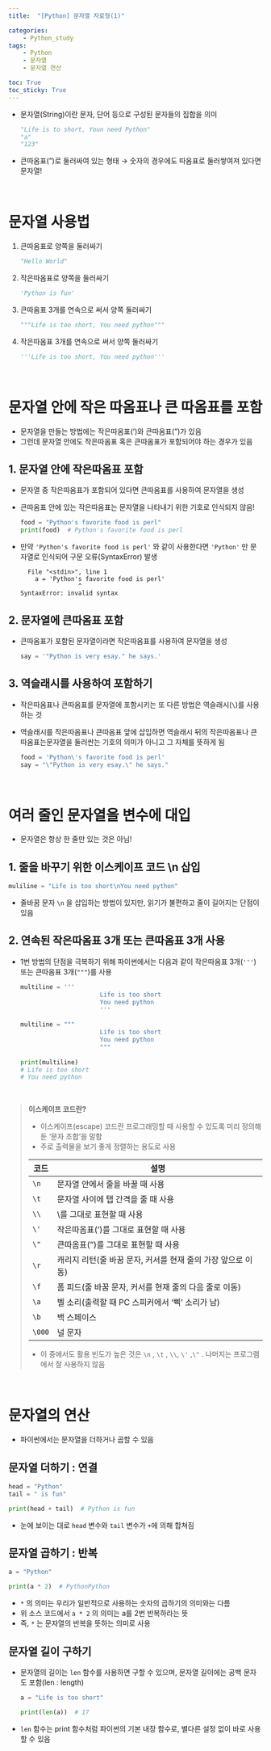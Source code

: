 ```yaml
---
title:  "[Python] 문자열 자료형(1)" 

categories: 
    - Python_study
tags: 
    - Python
    - 문자열
    - 문자열 연산

toc: True
toc_sticky: True
---
```


- 문자열(String)이란 문자, 단어 등으로 구성된 문자들의 집합을 의미
    
    ```python
    "Life is to short, Youn need Python"
    "a"
    "123"
    ```
    
- 큰따옴표(”)로 둘러싸여 있는 형태 → 숫자의 경우에도 따옴표로 둘러쌓여져 있다면 문자열!

<br>

# 문자열 사용법

1. 큰따옴표로 양쪽을 둘러싸기
    
    ```python
    "Hello World"
    ```
    
2. 작은따옴표로 양쪽을 둘러싸기
    
    ```python
    'Python is fun'
    ```
    
3. 큰따옴표 3개를 연속으로 써서 양쪽 둘러싸기
    
    ```python
    """Life is too short, You need python"""
    ```
    
4. 작은따옴표 3개를 연속으로 써서 양쪽 둘러싸기
    
    ```python
    '''Life is too short, You need python'''
    ```
    
<br>

# 문자열 안에 작은 따옴표나 큰 따옴표를 포함

- 문자열을 만들는 방법에는 작은따옴표(’)와 큰따옴표(”)가 있음
- 그런데 문자열 안에도 작은따옴표 혹은 큰따옴표가 포함되어야 하는 경우가 있음

## 1. 문자열 안에 작은따옴표 포함

- 문자열 중 작은따옴표가 포함되어 있다면 큰따옴표를 사용하여 문자열을 생성
- 큰따옴표 안에 있는 작은따옴표는 문자열을 나타내기 위한 기호로 인식되지 않음!
    
    ```python
    food = "Python's favorite food is perl"
    print(food)  # Python's favorite food is perl
    ```
    
- 만약  `'Python's favorite food is perl'` 와 같이 사용한다면 `'Python'` 만 문자열로 인식되어 구문 오류(SyntaxError) 발생
    
    ```
      File "<stdin>", line 1
        a = 'Python's favorite food is perl'
                    ^
    SyntaxError: invalid syntax
    ```
    

## 2.  문자열에 큰따옴표 포함

- 큰따옴표가 포함된 문자열이라면 작은따옴표를 사용하여 문자열을 생성
    
    ```python
    say = '"Python is very esay." he says.'
    ```
    

## 3. 역슬래시를 사용하여 포함하기

- 작은따옴표나 큰따옴표를 문자열에 포함시키는 또 다른 방법은 역슬래시(`\`)를 사용하는 것
- 역슬래시를 작은따옴표나 큰따옴표 앞에 삽입하면 역슬래시 뒤의 작은따옴표나 큰 따옴표는문자열을 둘러싼는 기호의 의미가 아니고 그 자체를 뜻하게 됨
    
    ```python
    food = 'Python\'s favorite food is perl'
    say = "\"Python is very esay.\" he says."
    ```
    

<br>

# 여러 줄인 문자열을 변수에 대입

- 문자열은 항상 한 줄만 있는 것은 아님!

## 1. 줄을 바꾸기 위한 이스케이프 코드 \n 삽입

```python
muliline = "Life is too short\nYou need python"
```

- 줄바꿈 문자 `\n` 을 삽입하는 방법이 있지만, 읽기가 불편하고 줄이 길어지는 단점이 있음

## 2. 연속된 작은따옴표 3개 또는 큰따옴표 3개 사용

- 1번 방법의 단점을 극복하기 위해 파이썬에서는 다음과 같이 작은따옴표 3개(`'''`) 또는 큰따옴표 3개(`"""`)를 사용
    
    ```python
    multiline = '''
    					  Life is too short 
    					  You need python
    					  '''
    					 
    multiline = """
    					  Life is too short 
    					  You need python
    					  """
    					  
    print(multiline)
    # Life is too short 
    # You need python
    
    ```
    
<br>

> **이스케이프 코드란?**
> 
> - 이스케이프(escape) 코드란 프로그래밍할 때 사용할 수 있도록 미리 정의해 둔 ‘문자 조합’을 말함
> - 주로 출력물을 보기 좋게 정렬하는 용도로 사용
> 
> | 코드 | 설명 |
> | --- | --- |
> | `\n` | 문자열 안에서 줄을 바꿀 때 사용 |
> | `\t` | 문자열 사이에 탭 간격을 줄 때 사용 |
> | `\\` | \를 그대로 표현할 때 사용 |
> | `\'` | 작은따옴표(’)를 그대로 표현할 때 사용 |
> | `\"` | 큰따옴표(”)를 그대로 표현할 때 사용 |
> | `\r` | 캐리지 리턴(줄 바꿈 문자, 커서를 현재 줄의 가장 앞으로 이동) |
> | `\f` | 폼 피드(줄 바꿈 문자, 커서를 현재 줄의 다음 줄로 이동) |
> | `\a` | 벨 소리(출력할 때 PC 스피커에서 ‘삑’ 소리가 남) |
> | `\b` | 백 스페이스 |
> | `\000` | 널 문자 |
> - 이 중에서도 활용 빈도가 높은 것은 `\n` , `\t` , `\\`, `\'` ,`\"` . 나머지는 프로그램에서 잘 사용하지 않음

<br>

# 문자열의 연산

- 파이썬에서는 문자열을 더하거나 곱할 수 있음

## 문자열 더하기 : 연결

```python
head = "Python"
tail = " is fun"

print(head + tail)  # Python is fun
```

- 눈에 보이는 대로 `head` 변수와 `tail` 변수가 `+`에 의해 합쳐짐

## 문자열 곱하기 : 반복

```python
a = "Python"

print(a * 2)  # PythonPython
```

- `*` 의 의미는 우리가 일반적으로 사용하는 숫자의 곱하기의 의미와는 다름
- 위 소스 코드에서 `a * 2` 의 의미는 a를 2번 반복하라는 뜻
- 즉, `*` 는 문자열의 반복을 뜻하는 의미로 사용

## 문자열 길이 구하기

- 문자열의 길이는 `len` 함수를 사용하면 구할 수 있으며, 문자열 길이에는 공백 문자도 포함(len : length)
    
    ```python
    a = "Life is too short"
    
    print(len(a))  # 17
    ```
    
- `len` 함수는 print 함수처럼 파이썬의 기본 내장 함수로, 별다른 설정 없이 바로 사용할 수 있음
